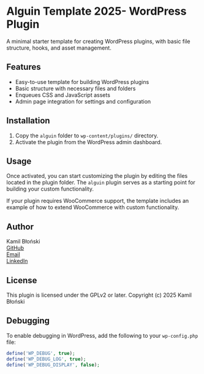 # Alguin Template 2025- WordPress Plugin

A minimal starter template for creating WordPress plugins, with basic file structure, hooks, and asset management.

## Features

- Easy-to-use template for building WordPress plugins
- Basic structure with necessary files and folders
- Enqueues CSS and JavaScript assets
- Admin page integration for settings and configuration

## Installation

1. Copy the `alguin` folder to `wp-content/plugins/` directory.
2. Activate the plugin from the WordPress admin dashboard.

## Usage

Once activated, you can start customizing the plugin by editing the files located in the plugin folder. The `alguin` plugin serves as a starting point for building your custom functionality.

If your plugin requires WooCommerce support, the template includes an example of how to extend WooCommerce with custom functionality.

## Author

Kamil Błoński  
[GitHub](https://github.com/kbloski)  
[Email](mailto:kblonski02@gmail.com)  
[LinkedIn](https://www.linkedin.com/in/kamil-błoński-1958b4297/)

## License

This plugin is licensed under the GPLv2 or later.
Copyright (c) 2025 Kamil Błoński

## Debugging

To enable debugging in WordPress, add the following to your `wp-config.php` file:

```php
define('WP_DEBUG', true);
define('WP_DEBUG_LOG', true);
define('WP_DEBUG_DISPLAY', false);
